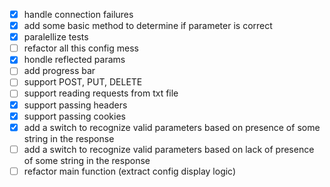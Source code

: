 - [x] handle connection failures
- [x] add some basic method to determine if parameter is correct 
- [x] paralellize tests
- [ ] refactor all this config mess
- [x] hondle reflected params
- [ ] add progress bar
- [ ] support POST, PUT, DELETE
- [ ] support reading requests from txt file
- [x] support passing headers
- [x] support passing cookies
- [x] add a switch to recognize valid parameters based on presence of some string in the response
- [ ] add a switch to recognize valid parameters based on lack of presence of some string in the response
- [ ] refactor main function (extract config display logic)
